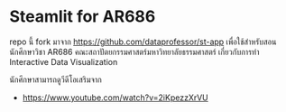 # Steamlit for AR686

repo นี้ fork มาจาก https://github.com/dataprofessor/st-app
เพื่อใช้สำหรับสอนนักศึกษาวิชา AR686 คณะสถาปัตยกรรมศาสตร์มหาวิทยาลัยธรรมศาสตร์ เกี่ยวกับการทำ Interactive Data Visualization

นักศึกษาสามารถดูวีดีโอเสริมจาก 
- https://www.youtube.com/watch?v=2iKpezzXrVU 